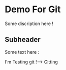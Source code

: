 # Demo For Git

Some discription here !

## Subheader

Some text here : 

I'm Testing git !--> Gitting

